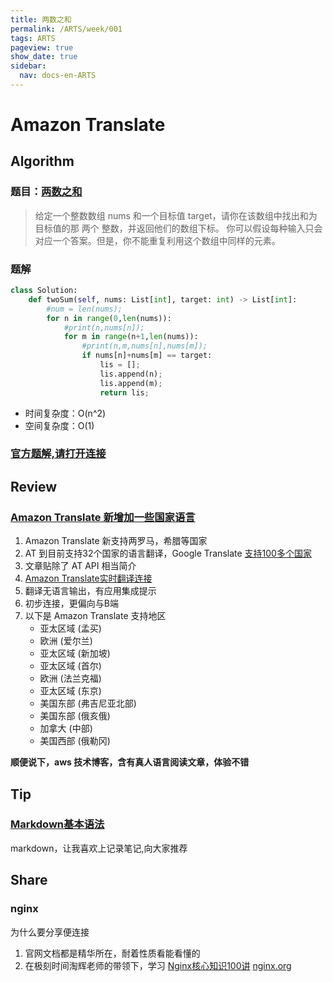 ```yaml
---
title: 两数之和
permalink: /ARTS/week/001
tags: ARTS
pageview: true
show_date: true
sidebar:
  nav: docs-en-ARTS
---
```

# Amazon Translate
## Algorithm
### 题目：[两数之和](https://leetcode-cn.com/problems/two-sum/)

>给定一个整数数组 nums 和一个目标值 target，请你在该数组中找出和为目标值的那 两个 整数，并返回他们的数组下标。
>你可以假设每种输入只会对应一个答案。但是，你不能重复利用这个数组中同样的元素。

### 题解
```python
class Solution:
    def twoSum(self, nums: List[int], target: int) -> List[int]:
        #num = len(nums);
        for n in range(0,len(nums)):
            #print(n,nums[n]);
            for m in range(n+1,len(nums)):
                #print(n,m,nums[n],nums[m]);
                if nums[n]+nums[m] == target:
                    lis = [];
                    lis.append(n);
                    lis.append(m);
                    return lis;
```
- 时间复杂度：O(n^2)
- 空间复杂度：O(1)

### [官方题解,请打开连接](https://leetcode-cn.com/problems/two-sum/solution/liang-shu-zhi-he-by-leetcode-2/)

## Review
### [Amazon Translate 新增加一些国家语言](https://aws.amazon.com/cn/blogs/aws/new-languages-for-amazon-translate-greek-hungarian-romanian-thai-ukrainian-urdu-and-vietnamese/)

1. Amazon Translate 新支持两罗马，希腊等国家
2. AT 到目前支持32个国家的语言翻译，Google Translate [支持100多个国家](https://translate.google.com/intl/en/about/languages/)
2. 文章贴除了 AT API 相当简介
3. [Amazon Translate实时翻译连接](https://us-west-2.console.aws.amazon.com/translate/home?region=us-west-2#translation)
4. 翻译无语言输出，有应用集成提示
5. 初步连接，更偏向与B端
6. 以下是 Amazon Translate 支持地区
    - 亚太区域 (孟买)
    - 欧洲 (爱尔兰)
    - 亚太区域 (新加坡)
    - 亚太区域 (首尔)
    - 欧洲 (法兰克福)
    - 亚太区域 (东京)
    - 美国东部 (弗吉尼亚北部)
    - 美国东部 (俄亥俄)
    - 加拿大 (中部)
    - 美国西部 (俄勒冈)

**顺便说下，aws 技术博客，含有真人语言阅读文章，体验不错**

## Tip
### [Markdown基本语法](https://tree.tech/13.html)
markdown，让我喜欢上记录笔记,向大家推荐

## Share
### nginx
为什么要分享便连接

1. 官网文档都是精华所在，耐着性质看能看懂的
2. 在极刻时间淘辉老师的带领下，学习 [Nginx核心知识100讲](https://time.geekbang.org/course/intro/138)
[nginx.org](http://nginx.org/en/docs/)

